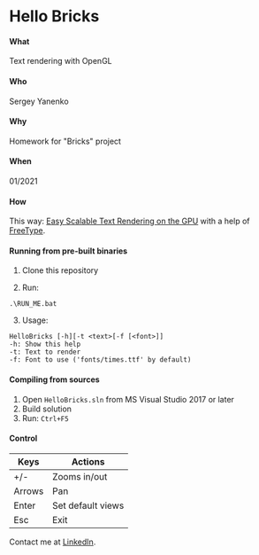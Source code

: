 # Hello Bricks
#### What
Text rendering with OpenGL
#### Who
Sergey Yanenko  
#### Why
Homework for "Bricks" project
#### When
01/2021
#### How
This way: [Easy Scalable Text Rendering on the GPU](https://medium.com/@evanwallace/easy-scalable-text-rendering-on-the-gpu-c3f4d782c5ac) with a help of [FreeType](https://www.freetype.org/index.html).
  

#### Running from pre-built binaries

1. Clone this repository
  
2. Run:
```
.\RUN_ME.bat
```
3. Usage:
```
HelloBricks [-h][-t <text>[-f [<font>]] 
-h: Show this help
-t: Text to render
-f: Font to use ('fonts/times.ttf' by default)
```

#### Compiling from sources
1. Open `HelloBricks.sln` from MS Visual Studio 2017 or later
2. Build solution
3. Run: `Ctrl+F5`

#### Control

| Keys | Actions |
|------|---------|
| +/- | Zooms in/out |
|Arrows|Pan|
|Enter| Set default views|  
|Esc|Exit|

Contact me at [LinkedIn](https://www.linkedin.com/in/sergey-yanenko-57b21a96/).
